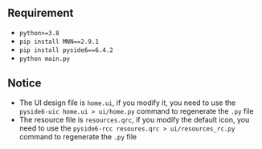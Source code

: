 
## Requirement
- `python>=3.8`
- `pip install MNN==2.9.1`
- `pip install pyside6==6.4.2`
- `python main.py`

## Notice
- The UI design file is `home.ui`, if you modify it, you need to use the `pyside6-uic home.ui > ui/home.py` command to regenerate the `.py` file
- The resource file is `resources.qrc`, if you modify the default icon, you need to use the `pyside6-rcc resoures.qrc > ui/resources_rc.py` command to regenerate the `.py` file
